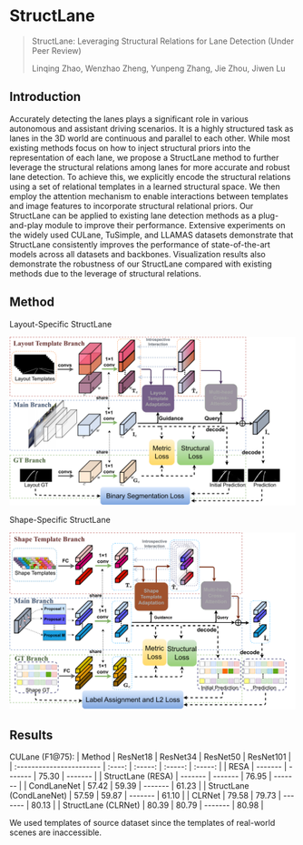 # StructLane
> StructLane: Leveraging Structural Relations for Lane Detection (Under Peer Review)
> 
> Linqing Zhao, Wenzhao Zheng, Yunpeng Zhang, Jie Zhou, Jiwen Lu

## Introduction
Accurately detecting the lanes plays a significant role in various autonomous and assistant driving scenarios. It is a highly structured task as lanes in the 3D world are continuous and parallel to each other. While most existing methods focus on how to inject structural priors into the representation of each lane, we propose a StructLane method to further leverage the structural relations among lanes for more accurate and robust lane detection. To achieve this, we explicitly encode the structural relations using a set of relational templates in a learned structural space. We then employ the attention mechanism to enable interactions between templates and image features to incorporate structural relational priors. Our StructLane can be applied to existing lane detection methods as a plug-and-play module to improve their performance. Extensive experiments on the widely used CULane, TuSimple, and LLAMAS datasets demonstrate that StructLane consistently improves the performance of state-of-the-art models across all datasets and backbones. Visualization results also demonstrate the robustness of our StructLane compared with existing methods due to the leverage of structural relations.

## Method
Layout-Specific StructLane
<p align='center'>
<img src="./assets/layout_pipeline.png" width="720px">
</p>

Shape-Specific StructLane
<p align='center'>
<img src="./assets/shape_pipeline.png" width="720px">
</p>

## Results
CULane (F1@75):
| Method                   | ResNet18   | ResNet34    |   ResNet50    | ResNet101    |
| :----------------------- | :----:     | :-----:     |  :-----:      | :-----:      | 
| RESA              | -------    | -------       |   75.30      |  -------      |
| StructLane (RESA) | -------    | -------      |  76.95      |  -------      |
| CondLaneNet              | 57.42      | 59.39       |  -------      |  61.23       |
| StructLane (CondLaneNet) |  57.59     | 59.87       |  -------      |  61.10       |
| CLRNet                   |  79.58     |  79.73      |  -------      |  80.13       |
| StructLane (CLRNet)      |  80.39     |  80.79      |  -------      |  80.98       |

We used templates of source dataset since the templates of real-world scenes are inaccessible.
